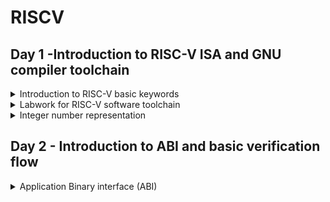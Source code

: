 # RISCV

## Day 1 -Introduction to RISC-V ISA and GNU compiler toolchain

<details>
<summary>
Introduction to RISC-V basic keywords
</summary>


**Introduction:**

The "RISC" in RISC-V stands for Reduced Instruction Set Computer.It's designed to be simple, modular, and extensible, allowing for flexibility in implementing various types of processors, from microcontrollers to high-performance CPUs.It should accommodate all implementation technologies: Field-Programmable Gate
Arrays (**FPGAs**), Application-Specific Integrated Circuits (**ASICs**), full-custom chips,
and even future device technologies.It should be safe so the base ISA cannot be changed.

Function:
  Lets say if a c program has to run on a particular hardware or an interior chip, we have to pass the code to the layout which has certain flow.Firstly the c program is compiled to Assembly language(RISCV - set of instructions consisting hexadecimal numbers).This assembly language is converted into Machine language which is binary language program.
  The interface between RISCV and hardware is Hardware Description language.RTL implements the specifications of RISC.

  The flow for the above description:

  ![Riscv4](https://github.com/IIITB-ARUL/RISCV/assets/140998631/5930956e-2820-4714-87b7-227a1c0bdd66)
![rtl sinipptet](https://github.com/IIITB-ARUL/RISCV/assets/140998631/c802a949-4b67-43b3-bd3f-7fec674410e1)


 The operating system also takes a particular application and convert it into respective assembly language and the convert it to the binary.  

The instructions in RISCV are,

  > Pseudo instructions,
  > Base integer instruction (RV64I, RV32I),
  > Multiply extension (RV64M),
  > Single and double floating point instruction (RV64F, RV64D),
  > Application binary instruction,
  > Memory allocation and stack pointer.


</details>
<details>
  <summary>
  Labwork for RISC-V software toolchain
  </summary>



**Installation of RISCV tools**

Steps to Install

```
sudo apt-get install libboost-regex-dev
```
Spike RISCV ISA Simulator

```
git clone https://github.com/riscv-software-src/riscv-isa-sim
cd riscv-isa-sim
apt-get install device-tree-compiler
mkdir build
cd build
../configure --prefix=$RISCV
make
[sudo] make install
```

RISC-V Proxy Kernel and Boot Loader

```
git clone https://github.com/riscv-software-src/riscv-pk
cd riscv-pk
mkdir build
cd build
../configure --prefix=$RISCV --host=riscv64-unknown-elf
make
sudo make install
 ```





**GNU Compiler Toolchain**


   



Lets start with compiling a c program of Summing 1 t0 n (sum1ton),

Code


```
   
#include <stdio.h>

int main () 
{
	int i,sum = 0, n = 5;
	for (i = 1; i <=n; ++i) 
 	{
		sum += i;
	}
	printf("The sum of the number from 1 to %d is %d\n", n,sum);
	return 0;
}
 ```


The command for RISCV compilation,

```
    riscv64-unknown-elf-gcc <compiler option -O1 ; -Ofast> <ABI specifier -lp64; -lp32; -ilp32> <architecture specifier -RV64 ; RV32> -o <object filename> <C      filename>
```





Here -01 gives 15 instructions set while -0fast gives us 12 instructions set.


More details on compiler options can be obtained here

To view assembly code use the below command,


```
    riscv64-unknown-elf-objdump -d <object filename>
```

To see the executed file in text file format,

 
To use SPIKE simualtor to run risc-v obj file use the below command,

```
 riscv64-unknown-elf-objdump -d <object filename> | less
```


After RISCV compilation  the assembly code is shown in below image,

![Assembly](https://github.com/IIITB-ARUL/RISCV/assets/140998631/54c061f5-ba2d-4882-906b-213cd019b05a)

**Spike simulation and debugging**

To execute the assembly code,

```
    spike pk <object filename>
```


    
To use SPIKE as debugger

```
    spike -d pk <object Filename> with degub command as until pc 0 <pc of your choice>
```


To make program counter run manually from a particular instruction 

```
 until pc 0 <address>
```
To look into the content of the register

```
reg 0 <register>
```

> press enter to run next instruction 

![spike](https://github.com/IIITB-ARUL/RISCV/assets/140998631/0d475ebe-e00c-454e-be0a-b2a3c56fa3f4)


We can clearly see the content of register is changed after the execution of the instruction associated with that register.
  
</details>




<details>
	<summary>
		Integer number representation 
	</summary>
This section suummarizes the representation of integer number in the processor.Humans understands the decimal numbers where as computers understand binary numbers.The interface between the conversion has to be addressed.By undrstanding this we come to know how the data instruction is getting arranged in the memory.

![number representation ](https://github.com/IIITB-ARUL/RISCV/assets/140998631/449e414d-39f7-4c30-817e-ad00f33a391d)



**Unsigned integer**

Unsigned integers are a type of data representation used in computer programming to store whole numbers that are non-negative (i.e., greater than or equal to zero).

The largest value you can represent with a 64-bit unsigned integer is 2^64 - 1, which is equal to 18,446,744,073,709,551,615. This is because you have 64 bits, and when all bits are set to 1, you get the maximum possible value.


**Signed integer**
A signed integer is a data type used in computer programming to represent whole numbers that can include both positive and negative values. 

Sign Bit (Most Significant Bit, MSB): The leftmost bit.

 Magnitude Bits: The remaining 63 bits (from bit 1 to bit 63)

Minimum Value: The smallest representable value is -2^63, which is -9,223,372,036,854,775,808.

Maximum Value: The largest representable value is 2^63 - 1, which is 9,223,372,036,854,775,807.

**Lab on unsigned integer**

Code

```
#include <stdio.h>
#include <math.h>
int main() {
unsigned long long int max = (unsigned long long int) (pow(2,64) -1);
printf("highest number represented by unsigned long long int is %llu\n", max);
return 0;
}

```
![unsigned](https://github.com/IIITB-ARUL/RISCV/assets/140998631/f046a7ae-cda9-400c-8a58-657686c0ca4e)


**Lab on signed integer**

Code

```
#include <stdio.h>
#include <math.h>
int main()
{
    long long int max = (long long int)(pow(2,63)-1);        
    long long int min = (long long int)(pow(2,63) * -1);     
    printf("highest number represented by long long int is %lld\n",max);
    printf("lowest number represented by long long int is %lld\n",min);
    return 0;
}
```
![signed1](https://github.com/IIITB-ARUL/RISCV/assets/140998631/2a55257d-bb89-4171-a8b2-cdd3bfb62f52)

</details>




## Day 2 - Introduction to ABI and basic verification flow

<details>
	<summary>
		Application Binary interface (ABI)
	</summary>

An Application Binary Interface (ABI) is a set of conventions and rules that dictate how different software components interact at the binary level. The ABI defines how function calls are made, how parameters are passed to functions, and how return values are retrieved. This includes aspects such as the order in which parameters are passed, the use of registers and the stack, and how the stack is managed during function calls.It defines how user-level applications interact with the operating system through system calls and other APIs.When software developers create compilers, libraries, and system software, they need to adhere to the ABI to ensure that their code can work seamlessly with other components in the system.



![ABI levels2](https://github.com/IIITB-ARUL/RISCV/assets/140998631/c8b22c54-4c2a-424b-a9ed-2aac3b5ff7fd)

**Memory allocation for double words**

**Registers**

In computer architecture and assembly language programming, registers are small, fast storage locations within the CPU (Central Processing Unit) that are used to hold data that is being actively operated on. These registers are an integral part of the processor and play a crucial role in the execution of instructions and data manipulation

Lets assume XLEN is 64 bit as we are going to with RV64 throughout this course.There are two ways to load data in the registers one is directly and the othter is loaded from the memory.Memory are byte addressable.

![memory'](https://github.com/IIITB-ARUL/RISCV/assets/140998631/ce4d1849-73b4-41ef-8e28-1eb9fc7374f2)

In the above image the least significant byte is stored at the bottom of memory and the most significant byte is stored in the top.This structure of memory addressing is known as **Little endian memory addressing system**.The RISCV architecture follows this memory addressing system.

There is another memory addressing system **Big endian** which is the reverse of little endian.


**Load,Add And Store Instructions**



Now lets explore some instructions,

```
ld x8, 16(x23)
```

here ld means **load doubleword** which loads the data from the memory **(address: 16(offest or immediate)+ x23(content of source register)** into x8 **destination register**.

The 32 bit representation of the instruction

![instruction ](https://github.com/IIITB-ARUL/RISCV/assets/140998631/f8d9812d-e34d-4531-8045-92bdd6cd03b4)



```
add x8, x24,x8
```

here **add** means addition operation of operands **x24,x8 (source registers)** and stored into destination register **x8**.

The 32 bit representation of the instruction

![add](https://github.com/IIITB-ARUL/RISCV/assets/140998631/2db55c90-c9c4-4fea-a055-fbf660e61fdd)


```
sd x8, 8(x23)
```
here sd means **store doubleword** which stores back the **content of register x8**  into memory **(address: 8(offest or immediate)+ x23(content of source register)**

The 32 bit representation of the instruction


![sd](https://github.com/IIITB-ARUL/RISCV/assets/140998631/2e37b991-691a-452f-9793-fdcf4ad28322)





 Now these instructions operate on the integers so these are called **Base Integer Instructions-RV64I**.There are totally 47 base integer instructions out which we have seen only three.

 This RV64I is divided into three types:

 I-type: Instructions operate on destination registers and immediate.
 R-type: Instructions operate only on registers.
 S-type: Instructions operatae on immediate and source registers.

 

You from these images that 5 bits are used to represent registers.Because RISCV has only 32 registers(x0 to x31).Application Binary interface (ABI) system calls through these registers by some internal names assigned by RISCV which are listed below


</details>
